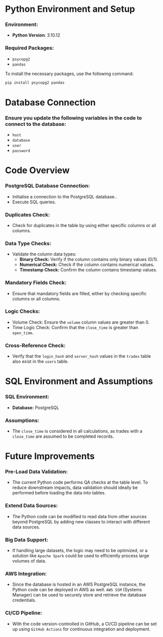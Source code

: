 # Python Environment and Setup

### Environment:
- **Python Version**: 3.10.12

### Required Packages:
- `psycopg2`
- `pandas`

To install the necessary packages, use the following command:

```bash
pip install psycopg2 pandas
```

# Database Connection
### Ensure you update the following variables in the code to connect to the database:

- `host`
- `database`
- `user`
- `password`

# Code Overview
### **PostgreSQL Database Connection:**
- Initialise a connection to the PostgreSQL database..
- Execute SQL queries.

### **Duplicates Check:**
- Check for duplicates in the table by using either specific columns or all columns.

### **Data Type Checks:**
- Validate the column data types:
    - **Binary Check:** Verify if the column contains only binary values (0/1).
    - **Numerical Check:** Check if the column contains numerical values.
    - **Timestamp Check:** Confirm the column contains timestamp values.

### **Mandatory Fields Check:**
- Ensure that mandatory fields are filled, either by checking specific columns or all columns.

### **Logic Checks:**
- Volume Check: Ensure the `volume` column values are greater than 0.
- Time Logic Check: Confirm that the `close_time` is greater than `open_time`.

### **Cross-Reference Check:**
- Verify that the `login_hash` and `server_hash` values in the `trades` table also exist in the `users` table.

# **SQL Environment and Assumptions**
### SQL Environment:
- **Database:** PostgreSQL

### Assumptions:
- The `close_time` is considered in all calculations, as trades with a `close_time` are assumed to be completed records.

# **Future Improvements**
### Pre-Load Data Validation:
- The current Python code performs QA checks at the table level. To reduce downstream impacts, data validation should ideally be performed before loading the data into tables.

### Extend Data Sources:
- The Python code can be modified to read data from other sources beyond PostgreSQL by adding new classes to interact with different data sources.

### Big Data Support:
- If handling large datasets, the logic may need to be optimized, or a solution like `Apache Spark` could be used to efficiently process large volumes of data.

### AWS Integration:
- Since the database is hosted in an AWS PostgreSQL instance, the Python code can be deployed in AWS as well. `AWS SSM` (Systems Manager) can be used to securely store and retrieve the database credentials.

### CI/CD Pipeline:
- With the code version-controlled in GitHub, a CI/CD pipeline can be set up using `GitHub Actions` for continuous integration and deployment.